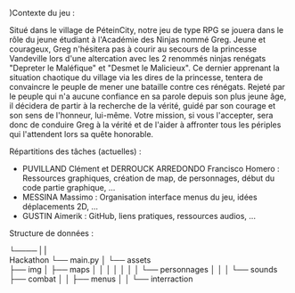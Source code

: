 )Contexte du jeu : 

Situé dans le village de PéteinCity, notre jeu de type RPG se jouera dans le rôle du jeune étudiant à l'Académie des Ninjas nommé Greg.
Jeune et courageux, Greg n'hésitera pas à courir au secours de la princesse Vandeville lors d'une altercation avec les 2 renommés ninjas renégats "Depreter le Maléfique" et "Desmet le Malicieux".
Ce dernier apprenant la situation chaotique du village via les dires de la princesse, tentera de convaincre le peuple de mener une bataille contre ces rénégats.
Rejeté par le peuple qui n'a aucune confiance en sa parole depuis son plus jeune âge, il décidera de partir à la recherche de la vérité, guidé par son courage et son sens de l'honneur, lui-même.
Votre mission, si vous l'accepter,  sera donc de conduire Greg à la vérité et de l'aider à affronter tous les périples qui l'attendent lors sa quête honorable.

Répartitions des tâches (actuelles) : 

- PUVILLAND Clément et DERROUCK ARREDONDO Francisco Homero : Ressources graphiques, création de map, de personnages, début du code partie graphique, ...
- MESSINA Massimo : Organisation interface menus du jeu, idées déplacements 2D, ...
- GUSTIN Aimerik : GitHub, liens pratiques, ressources audios, ...






Structure de données :   

 └──── 
     |
     |	
 Hackathon
	└── main.py
		 │
	 	 └── assets       
	            ├── img
		    │	  ├── maps
		    │	  │
		    │	  │
	 	    │	  │
		    │	  └── personnages
		    │
		    │
	  	    │
		    └── sounds
			 ├── combat 
			 │
			 │
			 ├── menus 
			 │
			 │
			 └── interraction
